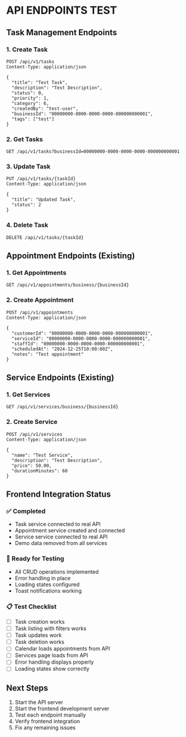# API ENDPOINTS TEST

## Task Management Endpoints

### 1. Create Task
```http
POST /api/v1/tasks
Content-Type: application/json

{
  "title": "Test Task",
  "description": "Test Description",
  "status": 0,
  "priority": 1,
  "category": 6,
  "createdBy": "test-user",
  "businessId": "00000000-0000-0000-0000-000000000001",
  "tags": ["test"]
}
```

### 2. Get Tasks
```http
GET /api/v1/tasks?businessId=00000000-0000-0000-0000-000000000001
```

### 3. Update Task
```http
PUT /api/v1/tasks/{taskId}
Content-Type: application/json

{
  "title": "Updated Task",
  "status": 2
}
```

### 4. Delete Task
```http
DELETE /api/v1/tasks/{taskId}
```

## Appointment Endpoints (Existing)

### 1. Get Appointments
```http
GET /api/v1/appointments/business/{businessId}
```

### 2. Create Appointment
```http
POST /api/v1/appointments
Content-Type: application/json

{
  "customerId": "00000000-0000-0000-0000-000000000001",
  "serviceId": "00000000-0000-0000-0000-000000000001",
  "staffId": "00000000-0000-0000-0000-000000000001",
  "scheduledAt": "2024-12-25T10:00:00Z",
  "notes": "Test appointment"
}
```

## Service Endpoints (Existing)

### 1. Get Services
```http
GET /api/v1/services/business/{businessId}
```

### 2. Create Service
```http
POST /api/v1/services
Content-Type: application/json

{
  "name": "Test Service",
  "description": "Test Description",
  "price": 50.00,
  "durationMinutes": 60
}
```

## Frontend Integration Status

### ✅ Completed
- Task service connected to real API
- Appointment service created and connected
- Service service connected to real API
- Demo data removed from all services

### 🔄 Ready for Testing
- All CRUD operations implemented
- Error handling in place
- Loading states configured
- Toast notifications working

### 📋 Test Checklist
- [ ] Task creation works
- [ ] Task listing with filters works
- [ ] Task updates work
- [ ] Task deletion works
- [ ] Calendar loads appointments from API
- [ ] Services page loads from API
- [ ] Error handling displays properly
- [ ] Loading states show correctly

## Next Steps
1. Start the API server
2. Start the frontend development server
3. Test each endpoint manually
4. Verify frontend integration
5. Fix any remaining issues